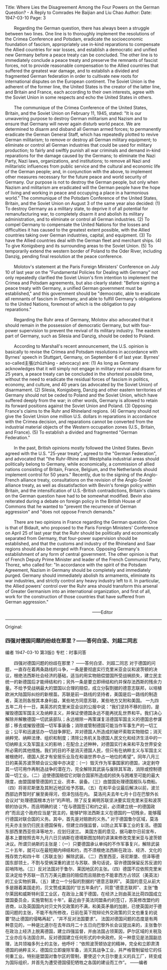 Title: Where Lies the Disagreement Among the Four Powers on the German Question? - A Reply to Comrades He Baijian and Liu Chao
Author:
Date: 1947-03-10
Page: 3

　　Regarding the German question, there has always been a struggle between two lines. One line is to thoroughly implement the resolutions of the Crimea Conference and Potsdam, eradicate the socioeconomic foundation of fascism, appropriately use in-kind reparations to compensate the Allied countries for war losses, and establish a democratic and unified new Germany before a peace treaty can be concluded. The other line is to immediately conclude a peace treaty and preserve the remnants of fascist forces, not to provide reasonable compensation to the Allied countries that suffered the greatest war damage, and to establish a divided and fragmented German federation in order to cultivate new roots for international disputes on the European continent. The Soviet Union is the adherent of the former line, the United States is the creator of the latter line, and Britain and France, each according to their own interests, agree with the Soviet Union in some respects and echo the United States in others.

　　The communique of the Crimea Conference of the United States, Britain, and the Soviet Union on February 11, 1945, stated: "It is our unwavering purpose to destroy German militarism and Nazism and to ensure that Germany will never again disturb world peace. We are determined to disarm and disband all German armed forces; to permanently eradicate the German General Staff, which has repeatedly plotted to revive German militarism; to remove or destroy all German military equipment; to eliminate or control all German industries that could be used for military production; to fairly and swiftly punish all war criminals and demand in-kind reparations for the damage caused by the Germans; to eliminate the Nazi Party, Nazi laws, organizations, and institutions; to remove all Nazi and militaristic influences from public service and the cultural and economic life of the German people; and, in conjunction with the above, to implement other measures necessary for the future peace and world security of Germany. Our purpose is not to destroy the German people, but only when Nazism and militarism are eradicated will the German people have the hope of living and working in peace and occupying a place in a harmonious world." The communique of the Potsdam Conference of the United States, Britain, and the Soviet Union on August 3 of the same year also decided: (1) To destroy Germany as a military state, to deprive it of all potential for remanufacturing war, to completely disarm it and abolish its military administration, and to eliminate or control all German industries. (2) To compel Germany to compensate the United Nations for the losses and difficulties it has caused to the greatest extent possible, with the Allied countries taking over German industries, capital, and equipment. (3) To have the Allied countries deal with the German fleet and merchant ships. (4) To give Konigsberg and its surrounding areas to the Soviet Union. (5) To temporarily extend the western border of Poland to the Oder River, including Danzig, pending final resolution at the peace conference.

　　Molotov's statement at the Paris Foreign Ministers' Conference on July 10 of last year on the "Fundamental Policies for Dealing with Germany" not only repeatedly clarified the Soviet Union's firm intention to implement the Crimea and Potsdam agreements, but also clearly stated: "Before signing a peace treaty with Germany, a unified German government must be established," and this government should be "democratic, able to eradicate all remnants of fascism in Germany, and able to fulfill Germany's obligations to the United Nations, foremost of which is the obligation to pay reparations."

　　Regarding the Ruhr area of Germany, Molotov also advocated that it should remain in the possession of democratic Germany, but with four-power supervision to prevent the revival of its military industry. The eastern part of Germany, such as Silesia and Danzig, should be ceded to Poland.

　　According to Marshall's recent announcement, the U.S. opinion is basically to revise the Crimea and Potsdam resolutions in accordance with Byrnes' speech in Stuttgart, Germany, on September 6 of last year. Byrnes' so-called主張(zhǔzhāng - advocacy) are: (1) As long as Germany acknowledges that it will simply not engage in military revival and disarm for 25 years, a peace treaty can be concluded in the shortest possible time, without the need to eradicate the residual forces of fascism in politics, economy, and culture, and 40 years (as advocated by the Soviet Union) of disarmament. (2) Silesia, Konigsberg, Danzig and other eastern territories of Germany should not be ceded to Poland and the Soviet Union, which have suffered deeply from the war; in other words, Germany is allowed to retain its forward positions against the Soviet Union and Poland. (3) Opposing France's claims to the Ruhr and Rhineland regions. (4) Germany should not give the Soviet Union one million U.S. dollars in reparations in accordance with the Crimea decision, and reparations cannot be converted from the industrial material objects of the Western occupation zones (U.S., Britain, and France). (5) To establish a divided and fragmented "German Federation."

　　In the past, British opinions mostly followed the United States. Bevin agreed with the U.S. "25-year treaty", agreed to the "German Federation", and advocated that "the Ruhr-Rhine and Westphalia industrial areas should politically belong to Germany, while economically, a commission of allied nations consisting of Britain, France, Belgium, and the Netherlands should implement control for 50 years." Recently, due to the signing of the Anglo-French alliance treaty, consultations on the revision of the Anglo-Soviet alliance treaty, as well as dissatisfaction with Bevin's foreign policy within Britain, and the intensification of U.S.-British contradictions, Britain's claims on the German question have had to be somewhat modified. Bevin also reiterated during a debate on foreign policy in the British House of Commons that he wanted to "prevent the recurrence of German aggression" and "does not oppose French demands."

　　There are two opinions in France regarding the German question. One is that of Bidault, who proposed to the Paris Foreign Ministers' Conference on April 25 of last year that the Ruhr should be politically and economically separated from Germany, that four-power supervision should be established, and that the customs and industry of the Rhineland and Saar regions should also be merged with France. Opposing Germany's establishment of any form of central government. The other opinion is that of French Deputy Prime Minister and leader of the French Communist Party, Thorez, who called for: "In accordance with the spirit of the Potsdam Agreement, Nazism in Germany should be completely and immediately purged. Germany should immediately abolish its armaments, eliminate its war industries, and strictly control any heavy industry left to it. In particular, the Allied powers' control over the Ruhr area should transform this arsenal of Greater Germanism into an international organization, and first of all, work for the construction of those countries that have suffered from German aggression."

　　　　　　　　　　　　　　　　　　　　——Editor



<hr /> 

Original: 


### 四强对德国问题的纷歧在那里？——答何白坚、刘超二同志
编者
1947-03-10
第3版()
专栏：时事问答

　　四强对德国问题的纷歧在那里？
    ——答何白坚、刘超二同志
    对于德国的问题，一直存在着两条路线的斗争，一条是要彻底实行克里米亚会议和波茨顿的决议，根绝法西斯社会经济的基础，适当的用实物赔偿盟国所受战祸损失，建立民主统一的新德国后才能缔结和约；另外一条是要立即缔结和约并保存法西斯的残余力量。不给予受战祸最大的盟国以合理的赔偿，成立分裂割据的德意志联邦，以培植欧洲大陆国际纠纷的新根苗。苏联是前一路线的坚持者，美国是后一路线的制造者，英法则各按其本身利益，某些地方同意苏联，某些地方又附和美国。
    一九四五年二月十一日，美英苏的克里米亚会议的公报中说：“我们坚持不移的目的，是摧毁德国军国主义及纳粹主义，并保证使德国永远不能再扰乱世界和平。我们决心解除并解散德国一切武装部队；永远根除一再策谋复活德国军国主义的德国总参谋部；移去或摧毁德国一切军事装备；消除或管制德国可能当作军事生产的一切工业；公平和迅速惩办一切战争罪犯，并对德国人所造成的破坏索取实物赔偿；消灭纳粹党、纳粹法律、组织和制度；清除公务机关及德国人民文化和经济生活中的一切纳粹主义及军国主义的影响；在配合上述种种，对德国实行未来和平及世界安全所必需的其他措施。我们的目的不是消灭德国人民，但只有在纳粹主义与军国主义被根绝时，德国人民才有安居乐业及在和谐世界中占一地位的希望”。同年八月三日的美英苏波茨顿会议公报中亦决定：（一）毁灭作为军事国家的德国，决定剥夺其一切可用作再制造战争的潜在力，完全解除其武装与废除其军政，消除或控制德国一切工业。（二）迫使德国赔偿它对联合国家所造成的损失与困难至可能的最大限度，由盟国接管德国的工业、资本、装备。（三）由盟国处理德国舰队与商船。（四）将哥尼斯堡及其附近地区给予苏联。（五）在和平会议最后解决以前，波兰西部边界暂时扩展至奥得河，但泽包括在内。
    莫洛托夫去年七月十日在巴黎外长会议对“处理德国根本方针”的声明，除了反复阐明苏联坚决要实现克里米亚和波茨顿的协议外，而且明确的说：“在与德国签订和约之前，必须建立统一的德国政府”而且这个政府应当是“民主的，能够铲除法西斯主义在德国的一切残余，能够履行德国对联合国的义务。其中，首先是对赔款的义务。”
    对于德国鲁尔区域，莫洛托夫亦主张仍归民主德国保有，但建立四强监督，以防止其军事工业的复活。德国东部西里西亚但泽等地方，应划归波兰。
    美国方面的意见，据马歇尔日前宣布，基本上要按照去年九月六日贝纳斯在德境斯图加特的讲演来修改克里米亚与波茨顿决议。所谓贝纳斯的主张是：（一）只要德国承认单纯的不作军事复兴，解除武装二十五年，就可以在最短期内缔结和约，而不须根绝法西斯在政治、经济、文化的残存势力和四十年（苏联主张）解除武装。（二）西里西亚，哥尼斯堡、但泽等德国东部领土，不割与受祸深重的波兰与苏联、换句话说，容许德国保留反苏反波的前哨阵地。（三）反对法国对于鲁尔、莱因地区的主张。（四）德国不应依照克里米亚决定给予苏联一百万万美元数目的赔偿而且赔款也不能拿西方占领区（美英法）的工业实物折算。（五）建立一个分裂的割据的“德意志联邦”。
    英国的意见从前大多是跟着美国走的，贝文赞成美国的“廿五年条约”，同意“德意志联邦”、主张“鲁尔莱因和威斯特利亚工业区，在政治上属于德国，在经济上则由英法比荷四国成立盟国委员会，实施管制五十年”。最近由于英法同盟条约的签订，苏英修改盟约的咨商，以及英国国内对贝文外交政策的不满，和美英矛盾的加剧，已使英国对于德国问题的主张，不能不有所修改，日前在英下院辩论外交政策的贝文也重复的说要“防止德国的侵略再起”，“并不反对法国要求”。
    法国对德国问题的态度是有两种意见的，一种是比道尔在去年四月二十五日向巴黎外长会议提出来的，主张鲁尔在政治上经济上脱离德国，建立四强监督，并由法国占领莱因，萨尔区域的关税及工业亦应与法国合并。反对德国建立任何形式的中央政府。另一种意见是法国副总理，法共领袖多列士的主张，他呼吁：“依照波茨顿协定的精神，完全和立即肃清德国的纳粹主义，德国应立即废除军备，消灭其战争工业，并严格管制留给它的任何重工业。特别是盟国对鲁尔区的管制，要使这个大日尔曼主义的兵工厂，转变成为国际组织，并首先为遭受德国侵犯牺牲之各国的建设而工作”。
                                              ——编者
